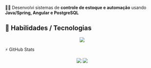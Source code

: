 
🧑‍💻 Desenvolvi sistemas de **controle de estoque e automação** usando **Java/Spring, Angular e PostgreSQL**  

🚀 Habilidades / Tecnologias
---
<p align="center">
  <a href="https://skillicons.dev">
    <img src="https://skillicons.dev/icons?i=java,spring,linux,angular,postgres,git,mysql" />
  </a>
</p>
⚡ GitHub Stats
<p align="center">
  <img src="https://github-readme-stats.vercel.app/api?username=Jhonatan1973&show_icons=true&theme=radical" /> 
  <img src="https://github-readme-stats.vercel.app/api/top-langs/?username=Jhonatan1973&layout=compact&theme=radical" />
</p>

